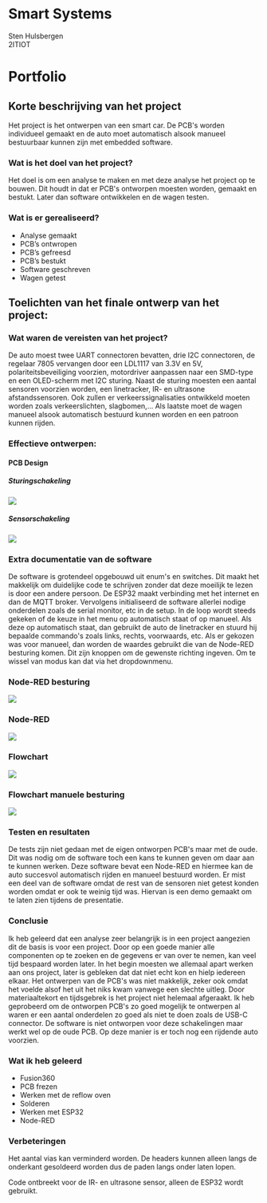 # Smart Systems

Sten Hulsbergen<br/>
2ITIOT<br/>

# Portfolio

## Korte beschrijving van het project

Het project is het ontwerpen van een smart car. De PCB's worden individueel gemaakt en de auto moet automatisch alsook manueel bestuurbaar kunnen zijn met embedded software.

### Wat is het doel van het project?

Het doel is om een analyse te maken en met deze analyse het project op te bouwen. Dit houdt in dat er PCB's ontworpen moesten worden, gemaakt en bestukt. Later dan software ontwikkelen en de wagen testen.

### Wat is er gerealiseerd?

- Analyse gemaakt
- PCB’s ontwropen
- PCB’s gefreesd
- PCB’s bestukt
- Software geschreven
- Wagen getest

## Toelichten van het finale ontwerp van het project:
### Wat waren de vereisten van het project?

De auto moest twee UART connectoren bevatten, drie I2C connectoren, de regelaar 7805 vervangen door een LDL1117 van 3.3V en 5V, polariteitsbeveiliging voorzien, motordriver aanpassen naar een SMD-type en een OLED-scherm met I2C sturing. Naast de sturing moesten een aantal sensoren voorzien worden, een linetracker, IR- en ultrasone afstandssensoren. Ook zullen er verkeerssignalisaties ontwikkeld moeten worden zoals verkeerslichten, slagbomen,... Als laatste moet de wagen manueel alsook automatisch bestuurd kunnen worden en een patroon kunnen rijden.

### Effectieve ontwerpen:
#### PCB Design
##### Sturingschakeling

![](IMG20220616155816.jpg)

##### Sensorschakeling

![](IMG20220616155801_01.jpg)

### Extra documentatie van de software 
De software is grotendeel opgebouwd uit enum's en switches. Dit maakt het makkelijk om duidelijke code te schrijven zonder dat deze moeilijk te lezen is door een andere persoon. De ESP32 maakt verbinding met het internet en dan de MQTT broker. Vervolgens initialiseerd de software allerlei nodige onderdelen zoals de serial monitor, etc in de setup. In de loop wordt steeds gekeken of de keuze in het menu op automatisch staat of op manueel. Als deze op automatisch staat, dan gebruikt de auto de linetracker en stuurd hij bepaalde commando's zoals links, rechts, voorwaards, etc. Als er gekozen was voor manueel, dan worden de waardes gebruikt die van de Node-RED besturing komen. Dit zijn knoppen om de gewenste richting ingeven. Om te wissel van modus kan dat via het dropdownmenu.

### Node-RED besturing
![](node_red_besturing.jpg)

### Node-RED
![](node_red.png)

### Flowchart
![](Flowchart.svg)

### Flowchart manuele besturing
![](Flowchart_manueel.svg)

### Testen en resultaten 

De tests zijn niet gedaan met de eigen ontworpen PCB's maar met de oude. Dit was nodig om de software toch een kans te kunnen geven om daar aan te kunnen werken. Deze software bevat een Node-RED en hiermee kan de auto succesvol automatisch rijden en manueel bestuurd worden. Er mist een deel van de software omdat de rest van de sensoren niet getest konden worden omdat er ook te weinig tijd was. Hiervan is een demo gemaakt om te laten zien tijdens de presentatie.

### Conclusie

Ik heb geleerd dat een analyse zeer belangrijk is in een project aangezien dit de basis is voor een project. Door op een goede manier alle componenten op te zoeken en de gegevens er van over te nemen, kan veel tijd bespaard worden later. In het begin moesten we allemaal apart werken aan ons project, later is gebleken dat dat niet echt kon en hielp iedereen elkaar. Het ontwerpen van de PCB's was niet makkelijk, zeker ook omdat het voelde alsof het uit het niks kwam vanwege een slechte uitleg. Door materiaaltekort en tijdsgebrek is het project niet helemaal afgeraakt. Ik heb geprobeerd om de ontworpen PCB's zo goed mogelijk te ontwerpen al waren er een aantal onderdelen zo goed als niet te doen zoals de USB-C connector. De software is niet ontworpen voor deze schakelingen maar werkt wel op de oude PCB. Op deze manier is er toch nog een rijdende auto voorzien.

### Wat ik heb geleerd

- Fusion360
- PCB frezen
- Werken met de reflow oven
- Solderen
- Werken met ESP32
- Node-RED

### Verbeteringen 

Het aantal vias kan verminderd worden. De headers kunnen alleen langs de onderkant gesoldeerd worden dus de paden langs onder laten lopen.

Code ontbreekt voor de IR- en ultrasone sensor, alleen de ESP32 wordt gebruikt.
